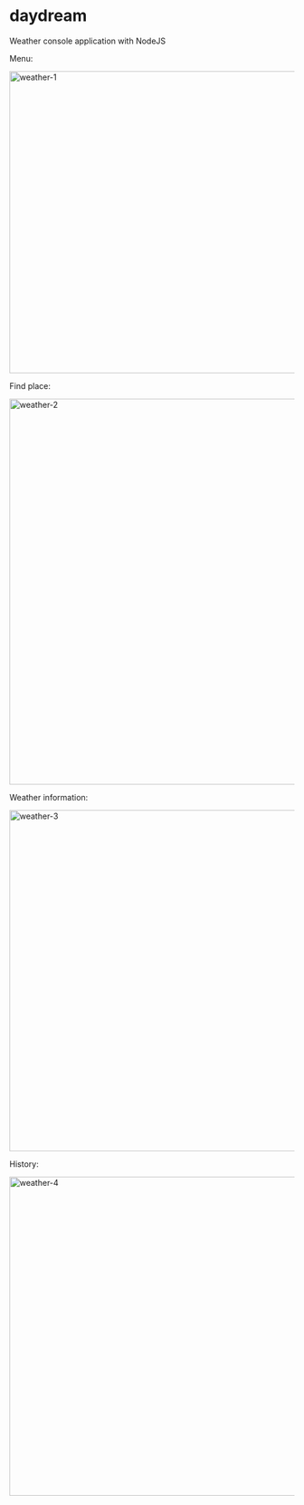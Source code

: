 # daydream
Weather console application with NodeJS

Menu:

<img width="533" alt="weather-1" src="https://user-images.githubusercontent.com/5197938/228320289-160d475d-8fd3-42f1-9acb-b2d2094353a1.png">


Find place:

<img width="681" alt="weather-2" src="https://user-images.githubusercontent.com/5197938/228320340-1e0e8b88-da2c-4d2a-bd36-6dcfedcba0fd.png">

Weather information:

<img width="602" alt="weather-3" src="https://user-images.githubusercontent.com/5197938/228320382-57ccda9d-733e-48f6-9da7-e2ae6cfb8374.png">

History:

<img width="563" alt="weather-4" src="https://user-images.githubusercontent.com/5197938/228320418-6a360457-05f3-49c4-bf66-3471429fc2b1.png">
